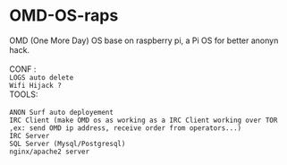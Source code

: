 # OMD-OS-raps
OMD (One More Day) OS base on raspberry pi, a Pi OS for better anonyn hack.<br>
<br>
CONF : <br>
```LOGS auto delete```<br>
```Wifi Hijack ?```<br>
TOOLS:<br>
<br>
```ANON Surf auto deployement```<br>
```IRC Client (make OMD os as working as a IRC Client working over TOR ,ex: send OMD ip address, receive order from operators...)```<br>
```IRC Server```<br>
```SQL Server (Mysql/Postgresql)```<br>
```nginx/apache2 server```<br>
